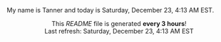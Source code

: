My name is Tanner and today is Saturday, December 23, 4:13 AM EST.

<p align="center">This <i>README</i> file is generated <b>every 3 hours</b>!</br>Last refresh: Saturday, December 23, 4:13 AM EST<br /></p>
